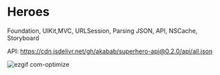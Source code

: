 # Heroes

Foundation, UIKit,MVC, URLSession, Parsing JSON, API, NSCache, Storyboard

API: https://cdn.jsdelivr.net/gh/akabab/superhero-api@0.2.0/api/all.json

![ezgif com-optimize](https://github.com/Kirilloao/HeroesApiApp/assets/106522858/b9e46d48-55c2-4b91-a1ef-bcd74c2493fc)
